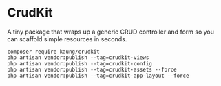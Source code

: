 # CrudKit

A tiny package that wraps up a generic CRUD controller and form so you can scaffold
simple resources in seconds.

```
composer require kaung/crudkit
php artisan vendor:publish --tag=crudkit-views
php artisan vendor:publish --tag=crudkit-config
php artisan vendor:publish --tag=crudkit-assets --force
php artisan vendor:publish --tag=crudkit-app-layout --force